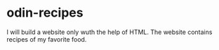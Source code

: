 # odin-recipes

I will build a website only wuth the help of HTML.
The website contains recipes of my favorite food.
